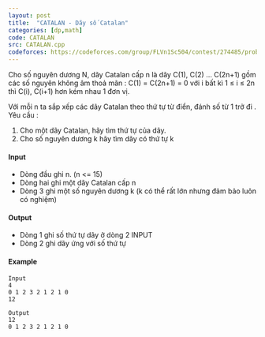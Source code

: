 ```yaml
---
layout: post
title:  "CATALAN - Dãy số Catalan"
categories: [dp,math]
code: CATALAN
src: CATALAN.cpp
codeforces: https://codeforces.com/group/FLVn1Sc504/contest/274485/problem/P
---
```



Cho số nguyên dương N, dãy Catalan cấp n là dãy C(1), C(2) … C(2n+1) gồm các số nguyên không âm thoả mãn : C(1) = C(2n+1) = 0 với i bất kì 1 ≤ i ≤ 2n thì C(i), C(i+1) hơn kém nhau 1 đơn vị.

Với mỗi n ta sắp xếp các dãy Catalan theo thứ tự từ điển, đánh số từ 1 trở đi . Yêu cầu :

1. Cho một dãy Catalan, hãy tìm thứ tự của dãy.
2. Cho số nguyên dương k hãy tìm dãy có thứ tự k

#### Input

+ Dòng đầu ghi n. (n <= 15)
+ Dòng hai ghi một dãy Catalan cấp n
+ Dòng 3 ghi một số nguyên dương k (k có thể rất lớn nhưng đảm bảo luôn có nghiệm)

#### Output

+ Dòng 1 ghi số thứ tự dãy ở dòng 2 INPUT
+ Dòng 2 ghi dãy ứng với số thứ tự

#### Example

```
Input
4
0 1 2 3 2 1 2 1 0
12

Output
12
0 1 2 3 2 1 2 1 0
```

<!--more-->

